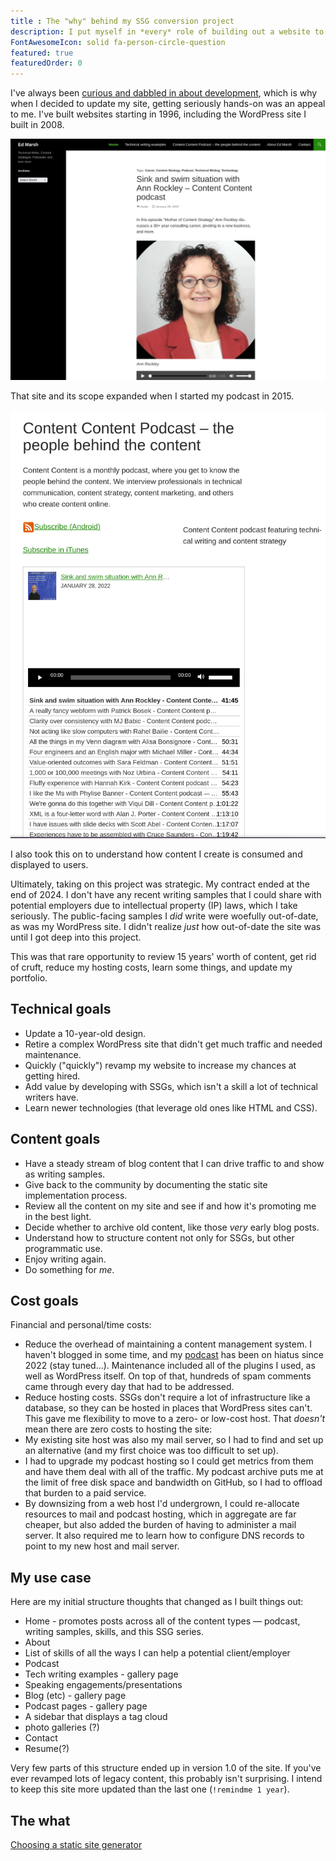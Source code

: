 ```yaml
---
title : The "why" behind my SSG conversion project
description: I put myself in *every* role of building out a website to better understand how content is programmatically consumed and displayed.
FontAwesomeIcon: solid fa-person-circle-question
featured: true
featuredOrder: 0
---
```


I've always been [curious and dabbled in about development](/skills/code-development), which is why when I decided to update my site, getting seriously hands-on was an appeal to me. I've built websites starting in 1996, including the WordPress site I built in 2008.

![My WordPress homepage as of 1 May 2025](/assets/images/edmarsh-dot-com-homepage-1-may-2025.png)


That site and its scope expanded when I started my podcast in 2015.

![Legacy podcast landing page](../../assets/images/edmarsh-dot-com-podcast-page-1-may-2025.png)

I also took this on to understand how content I create is consumed and displayed to users.

Ultimately, taking on this project was strategic. My contract ended at the end of 2024. I don't have any recent writing samples that I could share with potential employers due to intellectual property (IP) laws, which I take seriously. The public-facing samples I *did* write were woefully out-of-date, as was my WordPress site. I didn't realize *just* how out-of-date the site was until I got deep into this project.

This was that rare opportunity to review 15 years' worth of content, get rid of cruft, reduce my hosting costs, learn some things, and update my portfolio.

## Technical goals

- Update a 10-year-old design.
- Retire a complex WordPress site that didn't get much traffic and needed maintenance.
- Quickly ("quickly") revamp my website to increase my chances at getting hired.
- Add value by developing with SSGs, which isn't a skill a lot of technical writers have.
- Learn newer technologies (that leverage old ones like HTML and CSS).

## Content goals

- Have a steady stream of blog content that I can drive traffic to and show as writing samples.
- Give back to the community by documenting the static site implementation process.
- Review all the content on my site and see if and how it's promoting me in the best light.
- Decide whether to archive old content, like those *very* early blog posts.
- Understand how to structure content not only for SSGs, but other programmatic use.
- Enjoy writing again.
- Do something for *me*.

## Cost goals

Financial and personal/time costs:

- Reduce the overhead of maintaining a content management system. I haven't blogged in some time, and my [podcast](/podcasts) has been on hiatus since 2022 (stay tuned&hellip;). Maintenance included all of the plugins I used, as well as WordPress itself. On top of that, hundreds of spam comments came through every day that had to be addressed.
- Reduce hosting costs. SSGs don't require a lot of infrastructure like a database, so they can be hosted in places that WordPress sites can't. This gave me flexibility to move to a zero- or low-cost host. That *doesn't* mean there are zero costs to hosting the site:
- My existing site host was also my mail server, so I had to find and set up an alternative (and my first choice was too difficult to set up).
- I had to upgrade my podcast hosting so I could get metrics from them and have them deal with all of the traffic. My podcast archive puts me at the limit of free disk space and bandwidth on GitHub, so I had to offload that burden to a paid service.
- By downsizing from a web host I'd undergrown, I could re-allocate resources to mail and podcast hosting, which in aggregate are far cheaper, but also added the burden of having to administer a mail server. It also required me to learn how to configure DNS records to point to my new host and mail server.

## My use case

Here are my initial structure thoughts that changed as I built things out:

- Home - promotes posts across all of the content types &mdash; podcast, writing samples, skills, and this SSG series.
- About
- List of skills of all the ways I can help a potential client/employer
- Podcast
- Tech writing examples - gallery page
- Speaking engagements/presentations
- Blog (etc) - gallery page
- Podcast pages  - gallery page
- A sidebar that displays a tag cloud
- photo galleries (?)
- Contact
- Resume(?)

Very few parts of this structure ended up in version 1.0 of the site. If you've ever revamped lots of legacy content, this probably isn't surprising. I intend to keep this site more updated than the last one (`!remindme 1 year`).

## The what

[Choosing a static site generator](../choosing-static-site-generator)